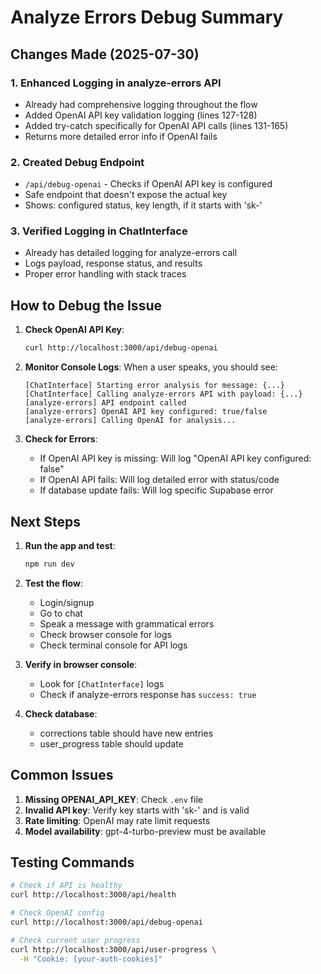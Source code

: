 # Analyze Errors Debug Summary

## Changes Made (2025-07-30)

### 1. Enhanced Logging in analyze-errors API

- Already had comprehensive logging throughout the flow
- Added OpenAI API key validation logging (lines 127-128)
- Added try-catch specifically for OpenAI API calls (lines 131-165)
- Returns more detailed error info if OpenAI fails

### 2. Created Debug Endpoint

- `/api/debug-openai` - Checks if OpenAI API key is configured
- Safe endpoint that doesn't expose the actual key
- Shows: configured status, key length, if it starts with 'sk-'

### 3. Verified Logging in ChatInterface

- Already has detailed logging for analyze-errors call
- Logs payload, response status, and results
- Proper error handling with stack traces

## How to Debug the Issue

1. **Check OpenAI API Key**:

   ```bash
   curl http://localhost:3000/api/debug-openai
   ```

2. **Monitor Console Logs**:
   When a user speaks, you should see:

   ```
   [ChatInterface] Starting error analysis for message: {...}
   [ChatInterface] Calling analyze-errors API with payload: {...}
   [analyze-errors] API endpoint called
   [analyze-errors] OpenAI API key configured: true/false
   [analyze-errors] Calling OpenAI for analysis...
   ```

3. **Check for Errors**:
   - If OpenAI API key is missing: Will log "OpenAI API key configured: false"
   - If OpenAI API fails: Will log detailed error with status/code
   - If database update fails: Will log specific Supabase error

## Next Steps

1. **Run the app and test**:

   ```bash
   npm run dev
   ```

2. **Test the flow**:
   - Login/signup
   - Go to chat
   - Speak a message with grammatical errors
   - Check browser console for logs
   - Check terminal console for API logs

3. **Verify in browser console**:
   - Look for `[ChatInterface]` logs
   - Check if analyze-errors response has `success: true`

4. **Check database**:
   - corrections table should have new entries
   - user_progress table should update

## Common Issues

1. **Missing OPENAI_API_KEY**: Check `.env` file
2. **Invalid API key**: Verify key starts with 'sk-' and is valid
3. **Rate limiting**: OpenAI may rate limit requests
4. **Model availability**: gpt-4-turbo-preview must be available

## Testing Commands

```bash
# Check if API is healthy
curl http://localhost:3000/api/health

# Check OpenAI config
curl http://localhost:3000/api/debug-openai

# Check current user progress
curl http://localhost:3000/api/user-progress \
  -H "Cookie: [your-auth-cookies]"
```
